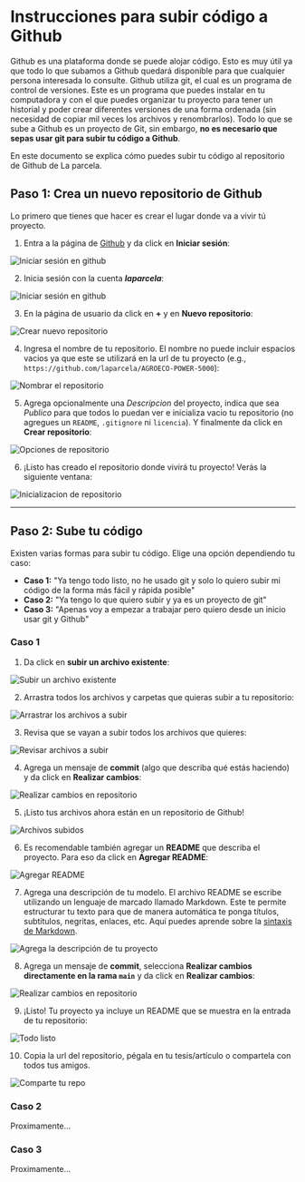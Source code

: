 # Instrucciones para subir código a Github

Github es una plataforma donde se puede alojar código. Esto es muy útil ya que todo lo que subamos a Github quedará disponible para que cualquier persona interesada lo consulte. Github utiliza git, el cual es un programa de control de versiones. Este es un programa que puedes instalar en tu computadora y con el que puedes organizar tu proyecto para tener un historial y poder crear diferentes versiones de una forma ordenada (sin necesidad de copiar mil veces los archivos y renombrarlos). Todo lo que se sube a Github es un proyecto de Git, sin embargo, **no es necesario que sepas usar git para subir tu código a Github**.

En este documento se explica cómo puedes subir tu código al repositorio de Github de La parcela.

## Paso 1: Crea un nuevo repositorio de Github

Lo primero que tienes que hacer es crear el lugar donde va a vivir tú proyecto. 

1. Entra a la página de [Github](https://github.com/) y da click en **Iniciar sesión**:

![Iniciar sesión en github](./img/img-01.png)

2. Inicia sesión con la cuenta ***laparcela***:

![Iniciar sesión en github](./img/img-02.png)

3. En la página de usuario da click en **+** y en **Nuevo repositorio**:

![Crear nuevo repositorio](./img/img-03.png)

4. Ingresa el nombre de tu repositorio. El nombre no puede incluir espacios vacios ya que este se utilizará en la url de tu proyecto (e.g., `https://github.com/laparcela/AGROECO-POWER-5000`):

![Nombrar el repositorio](./img/img-04.png)

5. Agrega opcionalmente una *Descripcion* del proyecto, indica que sea *Publico* para que todos lo puedan ver e inicializa vacio tu repositorio (no agregues un `README`, `.gitignore` ni `licencia`). Y finalmente da click en **Crear repositorio**:

![Opciones de repositorio](./img/img-05.png)

6. ¡Listo has creado el repositorio donde vivirá tu proyecto! Verás la siguiente ventana:

![Inicializacion de repositorio](./img/img-06.png)

---

## Paso 2: Sube tu código

Existen varias formas para subir tu código. Elige una opción dependiendo tu caso:

- **Caso 1:** "Ya tengo todo listo, no he usado git y solo lo quiero subir mi código de la forma más fácil y rápida posible"
- **Caso 2:** "Ya tengo lo que quiero subir y ya es un proyecto de git"
- **Caso 3:** "Apenas voy a empezar a trabajar pero quiero desde un inicio usar git y Github"

### Caso 1

1. Da click en **subir un archivo existente**:

![Subir un archivo existente](./img/img-07.png)

2. Arrastra todos los archivos y carpetas que quieras subir a tu repositorio:

![Arrastrar los archivos a subir](./img/img-08.png)

3. Revisa que se vayan a subir todos los archivos que quieres:

![Revisar archivos a subir](./img/img-09.png)

4. Agrega un mensaje de **commit** (algo que describa qué estás haciendo) y da click en **Realizar cambios**:

![Realizar cambios en repositorio](./img/img-10.png)

5. ¡Listo tus archivos ahora están en un repositorio de Github!

![Archivos subidos](./img/img-11.png)

6. Es recomendable también agregar un **README** que describa el proyecto. Para eso da click en **Agregar README**:

![Agregar README](./img/img-12.png)

7. Agrega una descripción de tu modelo. El archivo README se escribe utilizando un lenguaje de marcado llamado Markdown. Este te permite estructurar tu texto para que de manera automática te ponga títulos, subtítulos, negritas, enlaces, etc. Aquí puedes aprende sobre la [sintaxis de Markdown](https://www.markdownguide.org/basic-syntax/).

![Agrega la descripción de tu proyecto](./img/img-13.png)

8. Agrega un mensaje de **commit**, selecciona **Realizar cambios directamente en la rama `main`** y da click en **Realizar cambios**:

![Realizar cambios en repositorio](./img/img-14.png)

9. ¡Listo! Tu proyecto ya incluye un README que se muestra en la entrada de tu repositorio:

![Todo listo](./img/img-15.png)

10. Copia la url del repositorio, pégala en tu tesis/artículo o compartela con todos tus amigos.

![Comparte tu repo](./img/img-16.png)

### Caso 2

Proximamente...

### Caso 3

Proximamente...



